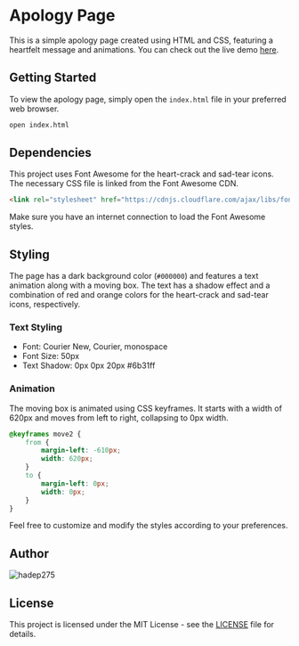 # Apology Page

This is a simple apology page created using HTML and CSS, featuring a heartfelt message and animations. You can check out the live demo [here](https://hadep275.github.io/Flip-Text-Animation/).


## Getting Started

To view the apology page, simply open the `index.html` file in your preferred web browser.

```bash
open index.html
```

## Dependencies

This project uses Font Awesome for the heart-crack and sad-tear icons. The necessary CSS file is linked from the Font Awesome CDN.

```html
<link rel="stylesheet" href="https://cdnjs.cloudflare.com/ajax/libs/font-awesome/6.0.0/css/all.min.css" />
```

Make sure you have an internet connection to load the Font Awesome styles.

## Styling

The page has a dark background color (`#000000`) and features a text animation along with a moving box. The text has a shadow effect and a combination of red and orange colors for the heart-crack and sad-tear icons, respectively.

### Text Styling

- Font: Courier New, Courier, monospace
- Font Size: 50px
- Text Shadow: 0px 0px 20px #6b31ff

### Animation

The moving box is animated using CSS keyframes. It starts with a width of 620px and moves from left to right, collapsing to 0px width.

```css
@keyframes move2 {
    from {
        margin-left: -610px;
        width: 620px;
    }
    to {
        margin-left: 0px;
        width: 0px;
    }
}
```

Feel free to customize and modify the styles according to your preferences.

## Author

![hadep275](https://github.com/hadep275)

## License

This project is licensed under the MIT License - see the [LICENSE](LICENSE) file for details.
